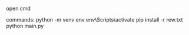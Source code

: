 open cmd


commands:
    python -m venv env
    env\Scripts\activate
    pip install -r rew.txt
    python main.py

